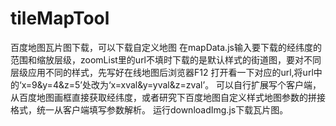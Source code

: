 # tileMapTool
百度地图瓦片图下载，可以下载自定义地图
在mapData.js输入要下载的经纬度的范围和缩放层级，zoomList里的url不填时下载的是默认样式的街道图，要对不同层级应用不同的样式，先写好在线地图后浏览器F12
打开看一下对应的url,将url中的‘x=9&y=4&z=5’处改为‘x=xval&y=yval&z=zval’。
可以自行扩展写个客户端，从百度地图画框直接获取经纬度，或者研究下百度地图自定义样式地图参数的拼接格式，统一从客户端填写参数解析。
运行downloadImg.js下载瓦片图。
